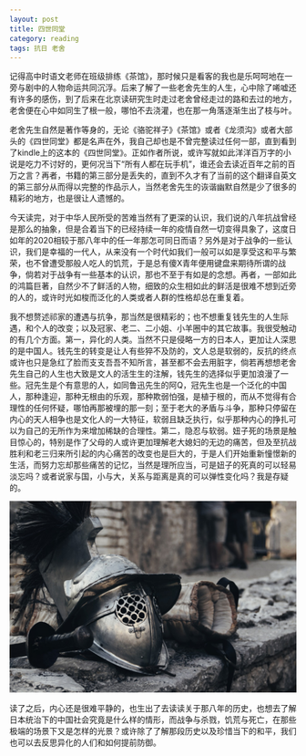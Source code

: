 ```yaml
---
layout: post
title: 四世同堂
category: reading
tags: 抗日 老舍
---
```


记得高中时语文老师在班级排练《茶馆》，那时候只是看客的我也是乐呵呵地在一旁与剧中的人物命运共同沉浮。后来了解了一些老舍先生的人生，心中除了唏嘘还有许多的感伤，到了后来在北京读研究生时走过老舍曾经走过的路和去过的地方，老舍便在心中如同生了根一般，哪怕不去浇灌，也在那一角落逐渐生出了枝与叶。

老舍先生自然是著作等身的，无论《骆驼祥子》《茶馆》或者《龙须沟》或者大部头的《四世同堂》都是名声在外，我自己却也是不曾完整读过任何一部，直到看到了kindle上的这本的《四世同堂》。正如作者所说，或许写就如此洋洋百万字的小说是吃力不讨好的，更何况当下“所有人都在玩手机”，谁还会去读近百年之前的百万之言？再者，书籍的第三部分是丢失的，直到不久才有了当前的这个翻译自英文的第三部分从而得以完整的作品示人，当然老舍先生的诙谐幽默自然是少了很多的精彩的地方，也是很让人遗憾的。

今天读完，对于中华人民所受的苦难当然有了更深的认识，我们说的八年抗战曾经是那么的抽象，但是合着当下的已经持续一年的疫情自然一切变得具象了，这度日如年的2020相较于那八年中的任一年那怎可同日而语？另外是对于战争的一些认识，我们是幸福的一代人，从来没有一个时代如我们一般可以如是享受这和平与繁荣，也不曾遭受那般人吃人的饥荒，于是总有傻X青年便用键盘来期待所谓的战争，倘若对于战争有一些基本的认识，那也不至于有如是的念想。再者，一部如此的鸿篇巨著，自然少不了鲜活的人物，细致的众生相如此的鲜活是很难不想到近旁的人的，或许时光如梭而泛化的人类或者人群的性格却总在重复着。

我不想赘述祁家的遭遇与抗争，那当然是很精彩的；也不想重复钱先生的人生际遇，和个人的改变；以及冠家、老二、二小姐、小羊圈中的其它故事。我很受触动的有几个方面。第一，异化的人类。当然不只是侵略一方的日本人，更加让人深思的是中国人。钱先生的转变是让人有些猝不及防的，文人总是软弱的，反抗的终点或许也只是急红了脸而支支吾吾不知所言，甚至都不会去用脏字，倘若再想想老舍先生自己的人生也大致是文人的活生生的注解，钱先生的选择似乎更加浪漫了一些。冠先生是个有意思的人，如同鲁迅先生的阿Q，冠先生也是一个泛化的中国人，那种逢迎，那种无根由的乐观，那种欺弱怕强，是植于根的，而从不觉得有合理性的任何怀疑，哪怕再那被埋的那一刻；至于老大的矛盾与斗争，那种只停留在内心的天人相争也是文化人的一大特征，软弱且缺乏执行，似乎那种内心的挣扎可以为自己的无所作为来增加稀缺的合理性。第二，隐忍与软弱。妞子死的场景是触目惊心的，特别是作了父母的人或许更加理解老大媳妇的无边的痛苦，但及至抗战胜利和老三归来所引起的内心痛苦的改变也是巨大的，于是人们开始重新憧憬新的生活，而努力忘却那些痛苦的记忆，当然是理所应当，可是妞子的死真的可以轻易淡忘吗？或者说家与国，小与大，关系与距离是真的可以弹性变化吗？我是存疑的。

![war](../assets/images/war.png)

读了之后，内心还是很难平静的，也生出了去读读关于那八年的历史，也想去了解日本统治下的中国社会究竟是什么样的情形，而战争与杀戮，饥荒与死亡，在那些极端的场景下又是怎样的光景？或许除了了解那段历史以及珍惜当下的和平，我们也可以去反思异化的人们和如何提前防御。